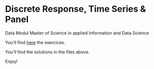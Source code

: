 # Discrete Response, Time Series & Panel 
Data Modul Master of Science in applied Information and Data Science

You'll find [here](https://www.evernote.com/l/Ai-mGPrPkz9JNIxFJ_7SG6oZ5c6vaSCvt1w/) the exercices.

You'll find the solutions in the files above. 

Enjoy!
